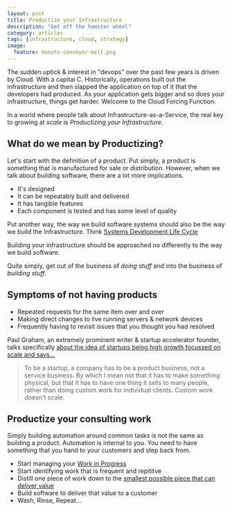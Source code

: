 ```yaml
---
layout: post
title: Productize your Infrastructure
description: "Get off the hamster wheel"
category: articles
tags: [infrastructure, cloud, strategy]
image:
  feature: donuts-conveyor-belt.png
---
```


The sudden uptick & interest in "devops" over the past few years is driven by
Cloud. With a capital C. Historically, operations built out the infrastructure
and then slapped the application on top of it that the developers had
produced. As your application gets bigger and so does your infrastructure,
things get harder. Welcome to the Cloud Forcing Function.

In a world where people talk about Infrastructure-as-a-Service, the real key
to growing at _scale_ is _Productizing your Infrastructure_. 

## What do we mean by Productizing?

Let's start with the definition of a product. Put simply, a product is
something that is manufactured for sale or distribution. However, when we talk
about building software, there are a lot more implications.

* It's designed
* It can be repeatably built and delivered
* It has tangible features
* Each component is tested and has some level of quality

Put another way, the way we build software systems should also be the way we
build the Infrastructure. Think 
[Systems Development Life Cycle](https://en.wikipedia.org/wiki/Systems_development_life_cycle)
 
Building your infrastructure should be approached no differently to the way we build
software. 

Quite simply, get out of the business of _doing stuff_ and into the business
of _building stuff_. 

## Symptoms of not having products

* Repeated requests for the same item over and over 
* Making direct changes to live running servers & network devices 
* Frequently having to revisit issues that you thought you had resolved

Paul Graham, an extremely prominent writer & startup accelerator founder,
talks specifically [about the idea of startups being high growth focussed on
scale and says...](http://www.paulgraham.com/startupfunding.html)

> To be a startup, a company has to be a product business, not a service
> business. By which I mean not that it has to make something physical, but that
> it has to have one thing it sells to many people, rather than doing custom
> work for individual clients. Custom work doesn't scale. 

## Productize your consulting work

Simply building automation around common tasks is not the same as building a
product. Automation is internal to you. You need to have something that you
hand to your customers and step back from.

* Start managing your [Work in Progress](http://en.wikipedia.org/wiki/Work_in_process)
* Start identifying work that is frequent and repititve 
* Distill one piece of work down to the [smallest possible piece that can deliver
value](https://en.wikipedia.org/wiki/Minimum_viable_product)
* Build software to deliver that value to a customer
* Wash, Rinse, Repeat...

